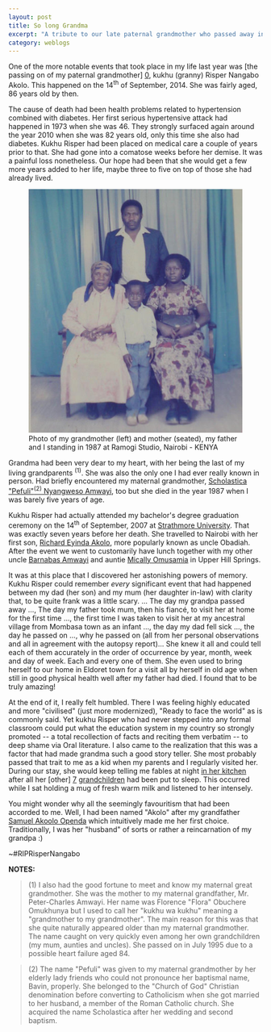 ```yaml
---
layout: post
title: So long Grandma
excerpt: "A tribute to our late paternal grandmother who passed away in September 2014"
category: weblogs
--- 
```

One of the more notable events that took place in my life last year was [the passing on of my paternal grandmother] [0], kukhu (granny) Risper Nangabo Akolo. This happened on the 14<sup>th</sup> of September, 2014. She was fairly aged, 86 years old by then.  

The cause of death had been health problems related to hypertension combined with diabetes. Her first serious hypertensive attack had happened in 1973 when she was 46. They strongly surfaced again around the year 2010 when she was 82 years old, only this time she also had diabetes. Kukhu Risper had been placed on medical care a couple of years prior to that. She had gone into a comatose weeks before her demise. It was a painful loss nonetheless. Our hope had been that she would get a few more years added to her life, maybe three to five on top of those she had already lived. 

<figure>
<img alt="Photo of my grandmother and mother (seated), my father and I standing in 1987 at Ramogi Studio, Nairobi" src="/images/Kukhu_Risper_mum_dad_and_I.png"> </img>
<figcaption>Photo of my grandmother (left) and mother (seated), my father and I standing in 1987 at Ramogi Studio, Nairobi - KENYA</figcaption> 
</figure>

Grandma had been very dear to my heart, with her being the last of my living grandparents <sup>(1)</sup>. She was also the only one I had ever really known in person. Had briefly encountered my maternal grandmother, [Scholastica "Pefuli"<sup>(2)</sup> Nyangweso Amwayi][1], too but she died in the year 1987 when I was barely five years of age. 

Kukhu Risper had actually attended my bachelor's degree graduation ceremony on the 14<sup>th</sup> of September, 2007 at [Strathmore University][2]. That was exactly seven years before her death. She travelled to Nairobi  with her first son, [Richard Eyinda Akolo][3], more popularly known as uncle Obadiah. After the event we went to customarily have lunch together with my other uncle [Barnabas Amwayi][4] and auntie [Mically Omusamia][5] in Upper Hill Springs. 

It was at this place that I discovered her astonishing powers of memory. Kukhu Risper could remember *every* significant event that had happened between my dad (her son) and my mum (her daughter in-law) with clarity that, to be quite frank was a little scary. ... The day my grandpa passed away ..., The day my father took mum, then his fiancé, to visit her at home for the first time ..., the first time I was taken to visit her at my ancestral village from Mombasa town as an infant ..., the day my dad fell sick ..., the day he passed on ..., why he passed on (all from her personal observations and all in agreement with the autopsy report)... She knew it all and could tell each of them accurately in the order of occurrence by year, month, week and day of week. Each and every one of them. She even used to bring herself to our home in Eldoret town for a visit all by herself in old age when still in good physical health well after my father had died. I found that to be truly amazing!

At the end of it, I really felt humbled. There I was feeling highly educated and more "civilised" (just more modernized), "Ready to face the world" as is commonly said. Yet kukhu Risper who had never stepped into any formal classroom could put what the education system in my country so strongly promoted -- a total recollection of facts and reciting them verbatim -- to deep shame via Oral literature. I also came to the realization that this was a factor that had made grandma such a good story teller. She most probably passed that trait to me as a kid when my parents and I regularly visited her. During our stay, she would keep telling me fables at night [in her kitchen][6] after all her [other] [7] [grandchildren][8] had been put to sleep. This occurred while I sat holding a mug of fresh warm milk and listened to her intensely.

You might wonder why all the seemingly favouritism that had been accorded to me. Well, I had been named "Akolo" after my grandfather [Samuel Akoolo Openda][8] which intuitively made me her first choice. Traditionally, I was her "husband" of sorts or rather a reincarnation of my grandpa :)

~#RIPRisperNangabo 

<strong>NOTES:</strong>

>(1) I also had the good fortune to meet and know my maternal great grandmother. She was the mother to my maternal grandfather, Mr. Peter-Charles Amwayi. Her name was Florence "Flora" Obuchere Omukhunya but I used to call her "kukhu wa kukhu" meaning a "grandmother to my grandmother". The main reason for this was that she quite naturally appeared older than my maternal grandmother. The name caught on very quickly even among her own grandchildren (my mum, aunties and uncles). She passed on in July 1995 due to a possible heart failure aged 84. 
	
>(2) The name "Pefuli" was given to my maternal grandmother by her elderly lady friends who could not pronounce her baptismal name, Bavin, properly. She belonged to the "Church of God" Christian denomination before converting to Catholicism when she got married to her husband, a member of the Roman Catholic church. She acquired the name Scholastica after her wedding and second baptism.

[0]: https://www.flickr.com/photos/mchiteri/sets/72157647750851895/ "Photo set of us giving our final tribute to our late paternal grandmother"
[1]: https://www.flickr.com/photos/mchiteri/5010942717/in/set-72157626055297784 "Maternal grandma seated second from left with her daughters and. Those standing are her sons"
[2]: http://www.strathmore.edu/ "Strathmore University, my Alma mater"
[3]: http://youtu.be/WaF235uWB4I "Uncle Richard Obadiah Akolo speaks at his mother's funeral" 
[4]: https://www.flickr.com/photos/98645159@N06/15891374932/in/set-72157649449099925 "Uncle Barnabas Amwayi (Jam) with son Obilo behind"
[5]: http://youtu.be/tlhsWbNoavY "Aunty Mically Omusamia speaks on behalf of my mum, Gertrude Oranga Akolo"
[6]: http://youtu.be/axTvRW7cRpg "Having a chat with grandma inside her kitchen in December 2010"
[7]: https://www.flickr.com/photos/mchiteri/15132971469/in/set-72157647750851895 "All the granddaughters of kukhu Risper Nangabo present"
[8]: https://www.flickr.com/photos/mchiteri/15132889949/in/set-72157647750851895/ "Reverend Bernard Akhwale introducing kukhu Risper Nangabo's grandsons, his cousins"
[9]: https://www.flickr.com/photos/mchiteri/15834030855/in/set-72157626055297784 "Samuel Akoolo Openda, our grandfather in 1936 aged 38"
